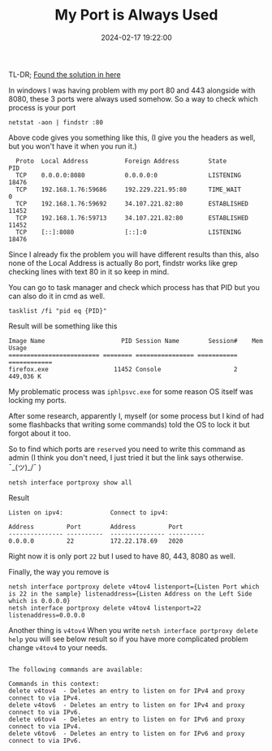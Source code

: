 ﻿---
layout: post
title: My Port is Always Used
date: 2024-02-17 19:22:00
description:
tags: windows network
categories: sample-posts
---

TL-DR; [Found the solution in here](https://superuser.com/a/1729731)

In windows I was having problem with my port 80 and 443 alongside with 8080, these 3 ports were always used somehow. So a way to check which process is your port

```
netstat -aon | findstr :80
```

Above code gives you something like this, (I give you the headers as well, but you won't have it when you run it.)

```
  Proto  Local Address          Foreign Address        State           PID
  TCP    0.0.0.0:8080           0.0.0.0:0              LISTENING       18476
  TCP    192.168.1.76:59686     192.229.221.95:80      TIME_WAIT       0
  TCP    192.168.1.76:59692     34.107.221.82:80       ESTABLISHED     11452
  TCP    192.168.1.76:59713     34.107.221.82:80       ESTABLISHED     11452
  TCP    [::]:8080              [::]:0                 LISTENING       18476
```

Since I already fix the problem you will have different results than this, also none of the Local Address is actually 8o port, findstr works like grep checking lines with text 80 in it so keep in mind.

You can go to task manager and check which process has that PID but you can also do it in cmd as well.

```
tasklist /fi "pid eq {PID}"
```

Result will be something like this

```
Image Name                     PID Session Name        Session#    Mem Usage
========================= ======== ================ =========== ============
firefox.exe                  11452 Console                    2    449,036 K
```

My problematic process was `iphlpsvc.exe` for some reason OS itself was locking my ports.

After some research, apparently I, myself (or some process but I kind of had some flashbacks that writing some commands) told the OS to lock it but forgot about it too.

So to find which ports are `reserved` you need to write this command as admin (I think you don't need, I just tried it but the link says otherwise. ¯\_(ツ)\_/¯ )

```
netsh interface portproxy show all
```

Result

```
Listen on ipv4:             Connect to ipv4:

Address         Port        Address         Port
--------------- ----------  --------------- ----------
0.0.0.0         22          172.22.178.69   2020
```

Right now it is only port `22` but I used to have 80, 443, 8080 as well.

Finally, the way you remove is

```
netsh interface portproxy delete v4tov4 listenport={Listen Port which is 22 in the sample} listenaddress={Listen Address on the Left Side which is 0.0.0.0}
netsh interface portproxy delete v4tov4 listenport=22 listenaddress=0.0.0.0
```

Another thing is `v4tov4` When you write `netsh interface portproxy delete help` you will see below result so if you have more complicated problem change `v4tov4` to your needs.

```>netsh interface portproxy delete help

The following commands are available:

Commands in this context:
delete v4tov4  - Deletes an entry to listen on for IPv4 and proxy connect to via IPv4.
delete v4tov6  - Deletes an entry to listen on for IPv4 and proxy connect to via IPv6.
delete v6tov4  - Deletes an entry to listen on for IPv6 and proxy connect to via IPv4.
delete v6tov6  - Deletes an entry to listen on for IPv6 and proxy connect to via IPv6.

```
